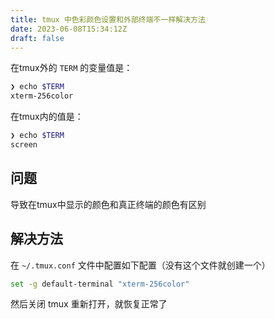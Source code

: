 ```yaml
---
title: tmux 中色彩颜色设置和外部终端不一样解决方法 
date: 2023-06-08T15:34:12Z
draft: false
---
```


在tmux外的 `TERM` 的变量值是：

```bash
❯ echo $TERM
xterm-256color
```

在tmux内的值是：

```bash
❯ echo $TERM
screen
```

## 问题

导致在tmux中显示的颜色和真正终端的颜色有区别

## 解决方法

在 `~/.tmux.conf` 文件中配置如下配置（没有这个文件就创建一个）

```bash
set -g default-terminal "xterm-256color"
```

然后关闭 tmux 重新打开，就恢复正常了
